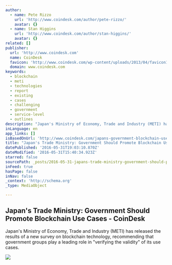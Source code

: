 ```yaml
---
author:
  - name: Pete Rizzo
    url: 'http://www.coindesk.com/author/pete-rizzo/'
    avatar: {}
  - name: Stan Higgins
    url: 'http://www.coindesk.com/author/stan-higgins/'
    avatar: {}
related: []
publisher:
  url: 'http://www.coindesk.com'
  name: CoinDesk
  favicon: 'http://www.coindesk.com/wp-content/uploads/2013/04/favicon1.ico?7fca2f'
  domain: www.coindesk.com
keywords:
  - blockchain
  - meti
  - technologies
  - report
  - existing
  - cases
  - challenging
  - government
  - service-level
  - outlines
description: "Japan's Ministry of Economy, Trade and Industry (METI) has released the results of a new survey on blockchain technology, recommending that government groups play a leading role in \"verifying the validity\" of its use cases."
inLanguage: en
app_links: []
isBasedOnUrl: 'http://www.coindesk.com/japans-government-blockchain-use-cases/'
title: "Japan's Trade Ministry: Government Should Promote Blockchain Use Cases - CoinDesk"
datePublished: '2016-05-31T19:03:10.870Z'
dateModified: '2016-05-31T15:40:34.923Z'
starred: false
sourcePath: _posts/2016-05-31-japans-trade-ministry-government-should-promote-blockchain.md
inFeed: true
hasPage: false
inNav: false
_context: 'http://schema.org'
_type: MediaObject

---
```

<article style=""><h1>Japan's Trade Ministry: Government Should Promote Blockchain Use Cases - CoinDesk</h1><p>Japan's Ministry of Economy, Trade and Industry (METI) has released the results of a new survey on blockchain technology, recommending that government groups play a leading role in "verifying the validity" of its use cases.</p><img src="http://media.coindesk.com/2016/05/japan-tokyo-e1464698511886.jpg" /></article>